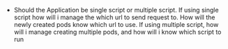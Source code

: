 - Should the Application be single script or multiple script. If using single script how will i manage the which url to send request to. How will the newly created pods know which url to use. If using multiple script, how will i manage creating multiple pods, and how will i know which script to run